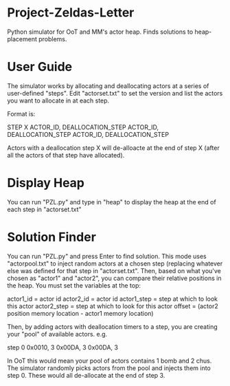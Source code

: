 # Project-Zeldas-Letter
Python simulator for OoT and MM's actor heap. Finds solutions to heap-placement problems.

# User Guide
The simulator works by allocating and deallocating actors at a series of user-defined "steps".
Edit "actorset.txt" to set the version and list the actors you want to allocate in at each step.

Format is:

STEP X
ACTOR_ID, DEALLOCATION_STEP
ACTOR_ID, DEALLOCATION_STEP
ACTOR_ID, DEALLOCATION_STEP

Actors with a deallocation step X will de-alloacte at the end of step X (after all the actors of that step have allocated).

# Display Heap
You can run "PZL.py" and type in "heap" to display the heap at the end of each step in "actorset.txt"

# Solution Finder
You can run "PZL.py" and press Enter to find solution.
This mode uses "actorpool.txt" to inject random actors at a chosen step (replacing whatever else was defined for that step in "actorset.txt". Then, based on what you've chosen as "actor1" and "actor2", you can compare their relative positions in the heap. You must set the variables at the top:

actor1_id = actor id
actor2_id =  actor id
actor1_step =  step at which to look this actor
actor2_step =  step at which to look for this actor
offset = (actor2 position memory location - actor1 memory location)

Then, by adding actors with deallocation timers to a step, you are creating your "pool" of available actors.
e.g.

step 0
0x0010, 3
0x00DA, 3
0x00DA, 3

In OoT this would mean your pool of actors contains 1 bomb and 2 chus. The simulator randomly picks actors from the pool and injects them into step 0. These would all de-allocate at the end of step 3.

